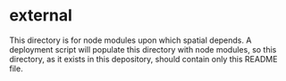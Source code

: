 external
========
This directory is for node modules upon which spatial depends. A deployment
script will populate this directory with node modules, so this directory, as
it exists in this depository, should contain only this README file.
